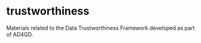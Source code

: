 # trustworthiness
Materials related to the Data Trustworthiness Framework developed as part of AD4GD.

